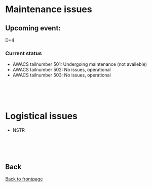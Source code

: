 # Maintenance issues

## Upcoming event: 
D+4

### Current status
- AWACS tailnumber 501: Undergoing maintenance (not availeble)
- AWACS tailnumber 502: No issues, operational
- AWACS tailnumber 503: No issues, operational

<br>
<br>
<br>

# Logistical issues
- NSTR
<br>
<br>
<br>



## Back
[Back to frontpage](https://132nd-vwing.github.io/OPAR-Brief/)
